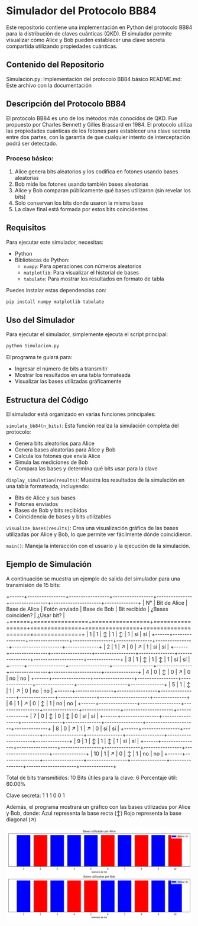 # Simulador del Protocolo BB84

Este repositorio contiene una implementación en Python del protocolo BB84 para la distribución de claves cuánticas (QKD). El simulador permite visualizar cómo Alice y Bob pueden establecer una clave secreta compartida utilizando propiedades cuánticas.

## Contenido del Repositorio
Simulacion.py: Implementación del protocolo BB84 básico
README.md: Este archivo con la documentación

## Descripción del Protocolo BB84
El protocolo BB84 es uno de los métodos más conocidos de QKD. Fue propuesto por Charles Bennett y Gilles Brassard en 1984. El protocolo utiliza las propiedades cuánticas de los fotones para establecer una clave secreta entre dos partes, con la garantía de que cualquier intento de interceptación podrá ser detectado.

### Proceso básico:
1. Alice genera bits aleatorios y los codifica en fotones usando bases aleatorias
2. Bob mide los fotones usando también bases aleatorias
3. Alice y Bob comparan públicamente qué bases utilizaron (sin revelar los bits)
4. Solo conservan los bits donde usaron la misma base
5. La clave final está formada por estos bits coincidentes

## Requisitos
Para ejecutar este simulador, necesitas:
- Python
- Bibliotecas de Python:
   - `numpy`: Para operaciones con números aleatorios
   - `matplotlib`: Para visualizar el historial de bases
   - `tabulate`: Para mostrar los resultados en formato de tabla

Puedes instalar estas dependencias con:
```bash
pip install numpy matplotlib tabulate
```

## Uso del Simulador
Para ejecutar el simulador, simplemente ejecuta el script principal:
```bash
python Simulacion.py
```

El programa te guiará para:
- Ingresar el número de bits a transmitir
- Mostrar los resultados en una tabla formateada
- Visualizar las bases utilizadas gráficamente

## Estructura del Código
El simulador está organizado en varias funciones principales:

`simulate_bb84(n_bits)`: Esta función realiza la simulación completa del protocolo:
- Genera bits aleatorios para Alice
- Genera bases aleatorias para Alice y Bob
- Calcula los fotones que envía Alice
- Simula las mediciones de Bob
- Compara las bases y determina qué bits usar para la clave

`display_simulation(results)`: Muestra los resultados de la simulación en una tabla formateada, incluyendo:
- Bits de Alice y sus bases
- Fotones enviados
- Bases de Bob y bits recibidos
- Coincidencia de bases y bits utilizables

`visualize_bases(results)`: Crea una visualización gráfica de las bases utilizadas por Alice y Bob, lo que permite ver fácilmente dónde coincidieron.

`main()`: Maneja la interacción con el usuario y la ejecución de la simulación.

## Ejemplo de Simulación
A continuación se muestra un ejemplo de salida del simulador para una transmisión de 15 bits:

+------+----------------+-----------------+-----------------+---------------+----------------+---------------------+--------------+
|   N° |   Bit de Alice | Base de Alice   |   Fotón enviado | Base de Bob   |   Bit recibido | ¿Bases coinciden?   | ¿Usar bit?   |
+======+================+=================+=================+===============+================+=====================+==============+
|    1 |              1 | ↕               |               1 | ↕             |              1 | sí                  | sí           |
+------+----------------+-----------------+-----------------+---------------+----------------+---------------------+--------------+
|    2 |              1 | ↗               |               0 | ↗             |              1 | sí                  | sí           |
+------+----------------+-----------------+-----------------+---------------+----------------+---------------------+--------------+
|    3 |              1 | ↕               |               1 | ↕             |              1 | sí                  | sí           |
+------+----------------+-----------------+-----------------+---------------+----------------+---------------------+--------------+
|    4 |              0 | ↕               |               0 | ↗             |              0 | no                  | no           |
+------+----------------+-----------------+-----------------+---------------+----------------+---------------------+--------------+
|    5 |              1 | ↕               |               1 | ↗             |              0 | no                  | no           |
+------+----------------+-----------------+-----------------+---------------+----------------+---------------------+--------------+
|    6 |              1 | ↗               |               0 | ↕             |              1 | no                  | no           |
+------+----------------+-----------------+-----------------+---------------+----------------+---------------------+--------------+
|    7 |              0 | ↕               |               0 | ↕             |              0 | sí                  | sí           |
+------+----------------+-----------------+-----------------+---------------+----------------+---------------------+--------------+
|    8 |              0 | ↗               |               1 | ↗             |              0 | sí                  | sí           |
+------+----------------+-----------------+-----------------+---------------+----------------+---------------------+--------------+
|    9 |              1 | ↕               |               1 | ↕             |              1 | sí                  | sí           |
+------+----------------+-----------------+-----------------+---------------+----------------+---------------------+--------------+
|   10 |              1 | ↗               |               0 | ↕             |              1 | no                  | no           |
+------+----------------+-----------------+-----------------+---------------+----------------+---------------------+--------------+

Total de bits transmitidos: 10
Bits útiles para la clave: 6
Porcentaje útil: 60.00%

Clave secreta: 1 1 1 0 0 1

Además, el programa mostrará un gráfico con las bases utilizadas por Alice y Bob, donde:
Azul representa la base recta (↕)
Rojo representa la base diagonal (↗)

![EjemploSimulacion](EjemploSimulacion.png)
